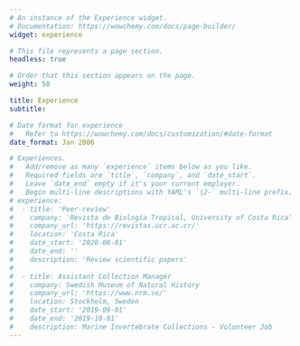 ```yaml
---
# An instance of the Experience widget.
# Documentation: https://wowchemy.com/docs/page-builder/
widget: experience

# This file represents a page section.
headless: true

# Order that this section appears on the page.
weight: 50

title: Experience
subtitle:

# Date format for experience
#   Refer to https://wowchemy.com/docs/customization/#date-format
date_format: Jan 2006

# Experiences.
#   Add/remove as many `experience` items below as you like.
#   Required fields are `title`, `company`, and `date_start`.
#   Leave `date_end` empty if it's your current employer.
#   Begin multi-line descriptions with YAML's `|2-` multi-line prefix.
# experience:
#  - title: 'Peer-review'
#    company: 'Revista de Biología Tropical, University of Costa Rica'
#    company_url: 'https://revistas.ucr.ac.cr/'
#    location: 'Costa Rica'
#    date_start: '2020-08-01'
#    date_end: ''
#    description: 'Review scientific papers'
#
#  - title: Assistant Collection Manager
#    company: Swedish Museum of Natural History
#    company_url: 'https://www.nrm.se/'
#    location: Stockholm, Sweden
#    date_start: '2019-09-01'
#    date_end: '2019-10-01'
#    description: Marine Invertebrate Collections - Volunteer Job
---
```

